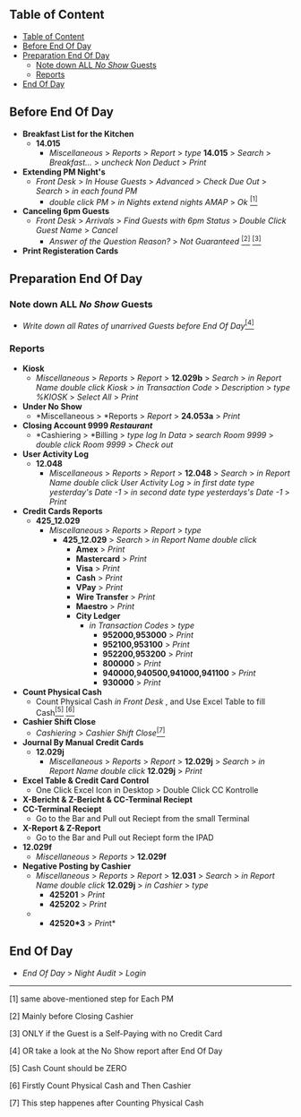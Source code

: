 ## Table of Content
- [Table of Content](#table-of-content)
- [Before End Of Day](#before-end-of-day)
- [Preparation End Of Day](#preparation-end-of-day)
  - [Note down ALL *No Show* Guests](#note-down-all-no-show-guests)
  - [Reports](#reports)
- [End Of Day](#end-of-day)
## Before End Of Day
   - **Breakfast List for the Kitchen**
     - **14.015**
       - *Miscellaneous* > *Reports* > *Report* > *type* **14.015** > *Search* > *Breakfast...* > *uncheck Non Deduct* > *Print*
   - **Extending PM Night's**
     - *Front Desk* > *In House Guests* > *Advanced* > *Check Due Out*  > *Search* > *in each found PM*
       - *double click PM* > *in Nights extend nights AMAP* > *Ok*
  [<sup>[1]</sup>](#Note1)
   - **Canceling 6pm Guests**
     - *Front Desk* > *Arrivals* > *Find Guests with 6pm Status* > *Double Click Guest Name* > *Cancel*
       - *Answer of the Question Reason?* > *Not Guaranteed*
  [<sup>[2]</sup>](#Note2) [<sup>[3]</sup>](#Note3)
   - **Print Registeration Cards**
## Preparation End Of Day
### Note down ALL *No Show* Guests
   - *Write down all Rates of unarrived Guests before End Of Day*[<sup>[4]</sup>](#Note4)
### Reports
   - **Kiosk**
     - *Miscellaneous* > *Reports* > *Report* > **12.029b** > *Search* > *in Report Name double click Kiosk* > *in Transaction Code* > *Description* > *type %KIOSK*  > *Select All*  > *Print*
   - **Under No Show**
     - *Miscellaneous > *Reports > *Report* > **24.053a** > *Print*
   - **Closing Account 9999 *Restaurant***
     - *Cashiering > *Billing > *type log In Data* > *search Room 9999* > *double click Room 9999* > *Check out*
   - **User Activity Log**
     - **12.048**
       - *Miscellaneous* > *Reports* > *Report* > **12.048** > *Search* > *in Report Name double click User Activity Log* > *in first date type yesterday's Date -1* > *in second date type yesterdays's Date -1* > *Print*
   - **Credit Cards Reports**
     - **425_12.029**
       - *Miscellaneous* > *Reports* > *Report* > *type* 
         - **425_12.029** > *Search* > *in Report Name double click* 
           - **Amex** > *Print*
           - **Mastercard** > *Print*
           - **Visa** > *Print*
           - **Cash** > *Print*
           - **VPay** > *Print*
           - **Wire Transfer** > *Print*
           - **Maestro** > *Print*
           - **City Ledger**
             - *in Transaction Codes* > *type*
               - **952000,953000** > *Print*
               - **952100,953100** > *Print*
               - **952200,953200** > *Print*
               - **800000** > *Print*
               - **940000,940500,941000,941100** > *Print*
               - **930000** > *Print*
   - **Count Physical Cash**
     - Count Physical Cash *in Front Desk* , and Use Excel Table to fill Cash[<sup>[5]</sup>](#Note5) [<sup>[6]</sup>](#Note6)
   - **Cashier Shift Close**
     - *Cashiering* > *Cashier Shift Close*[<sup>[7]</sup>](#Note7)
   - **Journal By Manual Credit Cards** 
     - **12.029j**
       - *Miscellaneous* > *Reports* > *Report* > **12.029j** > *Search* > *in Report Name double click* **12.029j** > *Print*
   - **Excel Table & Credit Card Control**
     - One Click Excel Icon in Desktop > Double Click CC Kontrolle
   - **X-Bericht & Z-Bericht & CC-Terminal Reciept**
   - **CC-Terminal Reciept**
     - Go to the Bar and Pull out Reciept from the small Terminal
   - **X-Report & Z-Report**
     - Go to the Bar and Pull out Reciept form the IPAD
   - **12.029f**
     - *Miscellaneous* > *Reports* > **12.029f** 
   - **Negative Posting by Cashier**
     - *Miscellaneous* > *Reports* > *Report* > **12.031** > *Search* > *in Report Name double click* **12.029j** > *in Cashier* > *type* 
       - **425201** > *Print*
       - **425202** > *Print*
      * - **42520*3** > *Prin*t*
  ## End Of Day
  - *End Of Day* > *Night Audit* > *Login*
---
<span id="Note1">[1]</span> same above-mentioned step for Each PM

<span id="Note2">[2]</span> Mainly before  Closing Cashier

<span id="Note3">[3]</span> ONLY if the Guest is a Self-Paying with no Credit Card

<span id="Note4">[4]</span> OR take a look at the No Show report after End Of Day

<span id="Note5">[5]</span> Cash Count should be ZERO

<span id="Note6">[6]</span> Firstly Count Physical Cash and Then Cashier

<span id="Note7">[7]</span> This step happenes after Counting Physical Cash
